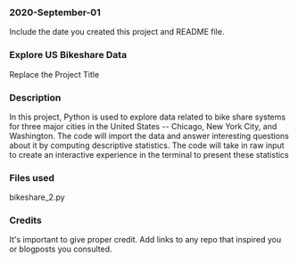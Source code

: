 ### 2020-September-01

Include the date you created this project and README file.

### Explore US Bikeshare Data
Replace the Project Title

### Description
In this project, Python is used to explore data related to bike share systems for three major cities in the United States -- Chicago, New York City, and Washington. The code will import the data and answer interesting questions about it by computing descriptive statistics. The code will take in raw input to create an interactive experience in the terminal to present these statistics

### Files used
bikeshare_2.py

### Credits
It's important to give proper credit. Add links to any repo that inspired you or blogposts you consulted.
